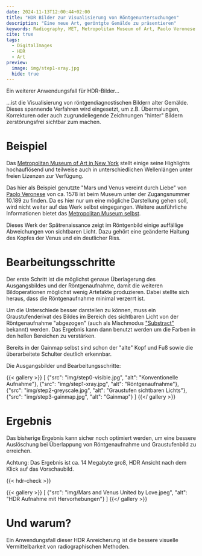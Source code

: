 ```yaml
---
date: 2024-11-13T12:00:44+02:00
title: "HDR Bilder zur Visualisierung von Röntgenuntersuchungen"
description: "Eine neue Art, geröntgte Gemälde zu präsentieren"
keywords: Radiography, MET, Metropolitan Museum of Art, Paolo Veronese
cite: true
tags:
  - DigitalImages
  - HDR
  - Art
preview:
  image: img/step1-xray.jpg
  hide: true
---
```


Ein weiterer Anwendungsfall für HDR-Bilder...

<!--more-->

...ist die Visualisierung von röntgendiagnostischen Bildern alter Gemälde. Dieses spannende Verfahren wird eingesetzt, um z.B. Übermalungen, Korrekturen oder auch zugrundeliegende Zeichnungen "hinter" Bildern zerstörungsfrei sichtbar zum machen.

# Beispiel

Das [Metropolitan Museum of Art in New York](https://www.metmuseum.org/) stellt einige seine Highlights hochauflösend und teilweise auch in unterschiedlichen Wellenlängen unter freien Lizenzen zur Verfügung.

Das hier als Beispiel genutzte "Mars und Venus vereint durch Liebe" von [Paolo Veronese](https://de.wikipedia.org/wiki/Paolo_Veronese) von ca. 1578 ist beim Museum unter der Zugangsnummer 10.189 zu finden. Da es hier nur um eine mögliche Darstellung gehen soll, wird nicht weiter auf das Werk selbst eingegangen. Weitere ausführliche Informationen bietet das [Metropolitan Museum selbst](https://www.metmuseum.org/art/collection/search/437891).

Dieses Werk der Spätrenaissance zeigt im Röntgenbild einige auffällige Abweichungen von sichtbaren Licht. Dazu gehört eine geänderte Haltung des Kopfes der Venus und ein deutlicher Riss.

# Bearbeitungsschritte

Der erste Schritt ist die möglichst genaue Überlagerung des Ausgangsbildes und der Röntgenaufnahme, damit die weiteren Bildoperationen möglichst wenig Artefakte produzieren. Dabei stellte sich heraus, dass die Röntgenaufnahme minimal verzerrt ist.

Um die Unterschiede besser darstellen zu können, muss ein Graustufenderivat des Bildes im Bereich des sichtbaren Licht von der Röntgenaufnahme "abgezogen" (auch als Mischmodus ["Substract"](https://en.wikipedia.org/wiki/Blend_modes#Subtract) bekannt) werden. Das Ergebnis kann dann benutzt werden um die Farben in den hellen Bereichen zu verstärken.

Bereits in der Gainmap selbst sind schon der "alte" Kopf und Fuß sowie die überarbeitete Schulter deutlich erkennbar.

Die Ausgangsbilder und Bearbeitungsschritte:


{{< gallery >}}
[
  {"src": "img/step0-visible.jpg", "alt": "Konventionelle Aufnahme"},
  {"src": "img/step1-xray.jpg", "alt": "Röntgenaufnahme"},
  {"src": "img/step2-greyscale.jpg", "alt": "Graustufen sichtbaren Lichts"},
  {"src": "img/step3-gainmap.jpg", "alt": "Gainmap"}
]
{{</ gallery >}}

# Ergebnis

Das bisherige Ergebnis kann sicher noch optimiert werden, um eine bessere Auslöschung bei Überlappung von Röntgenaufnahme und Graustufenbild zu erreichen.

Achtung: Das Ergebnis ist ca. 14 Megabyte groß, HDR Ansicht nach dem Klick auf das Vorschaubild.

{{< hdr-check >}}

{{< gallery >}}
[
  {"src": "img/Mars and Venus United by Love.jpeg", "alt": "HDR Aufnahme mit Hervorhebungen"}
]
{{</ gallery >}}

# Und warum?

Ein Anwendungsfall dieser HDR Anreicherung ist die bessere visuelle Vermittelbarkeit von radiographischen Methoden.
